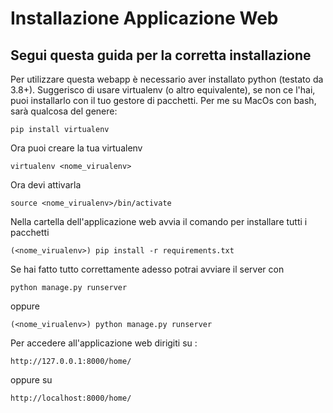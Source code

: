 # Installazione Applicazione Web

## Segui questa guida per la corretta installazione
Per utilizzare questa webapp è necessario aver installato python (testato da 3.8+). Suggerisco di usare virtualenv (o altro equivalente), se non ce l'hai, puoi installarlo con il tuo gestore di pacchetti. Per me su MacOs con bash, sarà qualcosa del genere:

`pip install virtualenv`

Ora puoi creare la tua virtualenv

`virtualenv <nome_virualenv>`

Ora devi attivarla

`source <nome_virualenv>/bin/activate`

Nella cartella dell'applicazione web avvia il comando per installare tutti i pacchetti

`(<nome_virualenv>) pip install -r requirements.txt`

Se hai fatto tutto correttamente adesso potrai avviare il server con 

`python manage.py runserver`

oppure 

`(<nome_virualenv>) python manage.py runserver`

Per accedere all'applicazione web dirigiti su : 

`http://127.0.0.1:8000/home/`

oppure su 

`http://localhost:8000/home/`
